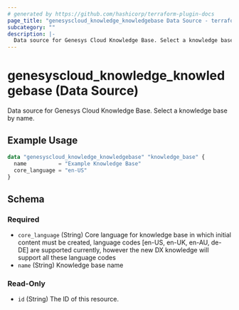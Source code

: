 ```yaml
---
# generated by https://github.com/hashicorp/terraform-plugin-docs
page_title: "genesyscloud_knowledge_knowledgebase Data Source - terraform-provider-genesyscloud"
subcategory: ""
description: |-
  Data source for Genesys Cloud Knowledge Base. Select a knowledge base by name.
---
```


# genesyscloud_knowledge_knowledgebase (Data Source)

Data source for Genesys Cloud Knowledge Base. Select a knowledge base by name.

## Example Usage

```terraform
data "genesyscloud_knowledge_knowledgebase" "knowledge_base" {
  name          = "Example Knowledge Base"
  core_language = "en-US"
}
```

<!-- schema generated by tfplugindocs -->
## Schema

### Required

- `core_language` (String) Core language for knowledge base in which initial content must be created, language codes [en-US, en-UK, en-AU, de-DE] are supported currently, however the new DX knowledge will support all these language codes
- `name` (String) Knowledge base name

### Read-Only

- `id` (String) The ID of this resource.
